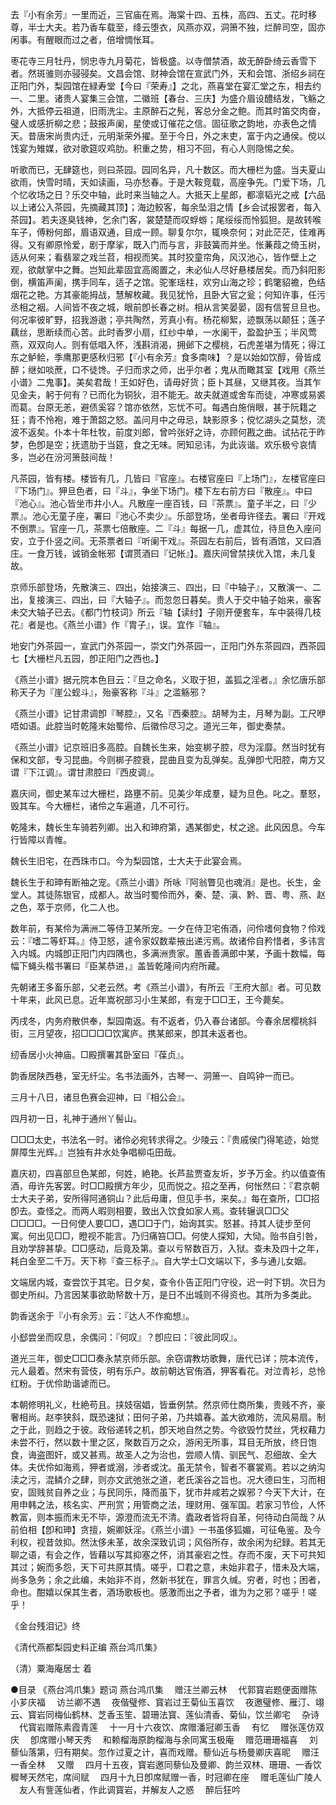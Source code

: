 <!-- { "loadSidebar": true } -->

去『小有余芳』一里而近，三官庙在焉。海棠十四、五株，高四、五丈。花时移尊，半士大夫。若乃香车载至，绛云堕衣，风燕亦双，洞箫不独，烂醉司空，固亦闲事。有醒眼而过之者，倍增惆怅耳。

枣花寺三月牡丹，悯忠寺九月菊花，皆极盛。以寺僧禁酒，故无醉卧绮云香雪下者。然斑骓则亦骎骎矣。文昌会馆、财神会馆在宣武门外，天和会馆、浙绍乡祠在正阳门外，梨园馆在緑寿堂【今曰『荣寿』】之北，燕喜堂在宴汇堂之东，相去约一、二里。诸贵人宴集三会馆，二徽班【春台、三庆】为盛介眉设醴结发，飞觞之外，大抵停云祖道，旧雨洗尘。主原醉石之髡，客总分金之鲍。而其时笛交肉奋，璧人或感折柳之悲；鼓报声阑，星使或订催花之信。固征歌之韵地，亦表色之情天。昔唐宋尚贵内迁，元明渐荣外擢。至于今日，外之末吏，富于内之通侯。傥以饯宴为雉媒，欲对歌筵叹鸡肋。积重之势，相习不回，有心人则隐惕之矣。

听歌而已，无肆筵也，则曰茶园。园同名异，凡十数区。而大栅栏为盛。当夫夏山欲雨，快雪时晴，天如读画，马亦愁春。于是大鞍竞载，高座争先。门爱下场，几个忆收场之日？乐交中轴，此时来当轴之人。大抵天上星郎，都凛韬光之戒【六品以上诸公入茶园，先摘藏其顶】；海边鲛客，每余坠泪之情【乡会试报罢者，每入茶园】。若夫逐臭钱神，乞余门客，裳楚楚而叹蜉蝣；尾绥绥而怜狐狚。是故转喉车子，傅粉何郎，眉语双通，目成一顾。聊复尔尔，辄唤奈何；对此茫茫，佳难再得。又有卿原怜爱，剧于摩挲，既入门而与言，非鼓簧而并坐。怅蒹葭之倚玉树，适从何来；看翡翠之戏兰苕，相视而笑。其时狡童帘角，风汉池心，皆作壁上之观，欲献掌中之舞。岂知此辈固宜高阁置之，未必仙人尽好悬楼居矣。而乃斜阳影倒，横笛声阑，携手同车，适子之馆。驼峯瑶柱，欢穷山海之珍；鹤氅貂襜，色结烟花之艳。方其豪能拇战，慧解枚藏。我见犹怜，且卧大官之瓮；何知许事，任污丞相之裀。人间皆不夜之城，眼前卽长春之树。相从言笑晏晏，固有信誓旦旦也。何况率彼旷野，招我游遨；亭共陶然，芳真小有。杨花柳絮，迹飘荡以颠狂；莲子藕丝，思断续而心苦。此时香罗小扇，红纱中单，一水阑干，盈盈护玉；半风莺燕，双双向人。则有低唱入怀，浅斟消渴，拥邺下之樱桃，石虎差堪为情死；得江东之鲈鲙，季鹰那更感秋归邪【『小有余芳』食多南味】？是以始如饮醇，骨皆成醉；继如啖蔗，口不徒馋。子归而求之师，出乎尔者；鬼从而瞰其室【戏用《燕兰小谱》二鬼事】。美矣君哉！王如好色，请毋好货；臣卜其昼，又继其夜。当其乍见金夫，躬于何有？已而化为铜狄，泪不能无。故夫就道或舍车而徒，冲寒或易裘而葛。台原无恙，避债奚容？馆亦依然，忘忧不可。每遇白施俏眼，甚于阮籍之狂；青不怜袍，难于萧韶之怒。盖问月中之毋忌，缺影原多；傥忆湖头之莫愁，流波不返矣。仆本十年杜牧，前度刘郎，曾吟张好之诗，亦顾何戡之曲。试拈花于昨梦，色卽是空；抚遗肋于当筵，食之无味。罔知忌讳，为此诙谐。欢乐极兮哀情多，岂必在汾河箫鼓间哉！

凡茶园，皆有楼。楼皆有几，几皆曰『官座』。右楼官座曰『上场门』，左楼官座曰『下场门』。狎旦色者，曰『斗』，争坐下场门。楼下左右前方曰『散座』。中曰『池心』。池心皆坐市井小人。凡散座一座百钱，曰『茶票』。童子半之，曰『少票』。池心无童子座，署曰『池心不卖少』。乐部登场，坐者毋许径去。署曰『开戏不倒票』。官座一几，茶票七倍散座。二『斗』每据一几，虚其位，待旦色入座问安，立于仆竖之间。无茶票者曰『听阑干戏』。茶园左右前后，皆有酒馆，又曰酒庄。一食万钱，诚销金帐邪【谓贳酒曰『记帐』】。嘉庆间曾禁挟优入馆，未几复故。

京师乐部登场，先散演三、四出，始接演三、四出，曰『中轴子』，又散演一、二出，复接演三、四出，曰『大轴子』。而忽忽日暮矣。贵人于交中轴子始来，豪客未交大轴子已去。《都门竹枝词》所云『轴【读纣】子刚开便套车，车中装得几枝花』者是也。《燕兰小谱》作『胄子』，误。宜作『轴』。

地安门外茶园一，宣武门外茶园一，崇文门外茶园一，正阳门外东茶园四，西茶园七【大栅栏凡五园，卽正阳门之西也。】

《燕兰小谱》据元院本色目云：『旦之命名，义取于狚，盖狐之淫者。』余忆唐乐部称天子为『崖公蚬斗』，殆豪客称『斗』之滥觞邪？

《燕兰小谱》记甘肃调卽『琴腔』，又名『西秦腔』。胡琴为主，月琴为副。工尺咿唔如语。此腔当时乾隆末始蜀伶、后徽伶尽习之。道光三年，御史奏禁。

《燕兰小谱》记京班旧多高腔。自魏长生来，始变梆子腔，尽为淫靡。然当时犹有保和文部，专习昆曲。今则梆子腔衰，昆曲且变为乱弹矣。乱弹卽弋阳腔，南方又谓『下江调』。谓甘肃腔曰『西皮调』。

嘉庆间，御史某车过大栅栏，路壅不前。见美少年成羣，疑为旦色。叱之。羣怒，毁其车。今大栅栏，诸伶之车遍道，几不可行。

乾隆末，魏长生车骑若列卿。出入和珅府第，遇某御史，杖之途。此风因息。今车行皆障以青帷。

魏长生旧宅，在西珠市口。今为梨园馆，士大夫于此宴会焉。

魏长生于和珅有断袖之宠。《燕兰小谱》所咏『阿翁瞥见也魂消』是也。长生，金堂人。其徒陈银官，成都人。故当时蜀伶而外，秦、楚、滇、黔、晋、粤、燕、赵之色，萃于京师，化二人也。

数年前，有某伶为满洲二等侍卫某所宠。一夕在侍卫宅侑酒，问伶嗜何食物？伶戏云：『嗜二等虾耳。』侍卫怒，遽令家奴数辈掖出递污焉。故诸伶自矜惜者，多讳言入内城。内城卽正阳门内四隅也，多满洲贵家。蕙香善满郎中某，予画十数幅，每幅下蝇头楷书署曰『臣某恭进，』盖皆乾隆间内府所藏。

先朝诸王多畜乐部，父老云然。考《燕兰小谱》，有所云『王府大部』者。可见数十年来，此风已息。近年嵩祝部习小生某郎，有宠于□□王，王今薨矣。

丙戌冬，内务府散供奉，梨园南返。有不返者，仍入春台诸部。今春余居樱桃斜街，三月望夜，招□□□□饮寓庐。携某郎来，卽其未返者也。

纫香居小火神庙。□殿撰署其卧室曰『葆贞』。

韵香居陕西巷，室无纤尘。名书法画外，古琴一、洞箫一、自鸣钟一而已。

三月十八日，诸旦色赛会迎神，曰『相公会』。

四月初一日，礼神于通州丫髻山。

□□□太史，书法名一时。诸伶必宛转求得之。少陵云：『贵戚侯门得笔迹，始觉屏障生光辉。』岂独有井水处争唱柳屯田哉。

嘉庆初，四喜部旦色某郎，何姓，絶艳。长芦盐贾查友圻，岁予万金。约以值查侑酒，毋许先客罢。时□□殿撰方年少，见而悦之。招之至再，何怅然曰：『君京朝士大夫子弟，安所得阿通铜山？此后毋庸，但见手书，来矣。』每在查所，□□招卽去。查怪之。而两人暇则相要，致出入饮食如家人焉。查转辗讽□□父□□□□。一日何使人要□□，遇□□于门，始询其实。怒甚。持其人徒步至何寓。何出见□□，瞪视不能言。乃归痛笞□□。何使人探知，大恸。贻书自引咎，且劝学辞甚挚。□□感动，后竟及第。查以亏帑数百万，入狱。查未及四十之年，耗白金至二千万。天下称『查三标子』。自大学士□文端以下，多与通儿女姻。

文端居内城，查尝饮于其宅。日夕矣，查令仆告正阳门守役，迟一时下钥。次日为御史所纠。乃言因某事欲助帑数十万，是日不出城则不得资也。其所为多类此。

韵香送余于『小有余芳』云：『达人不作痴想』。

小郄尝坐而叹息，余偶问：『何叹』？卽应曰：『彼此同叹』。

道光三年，御史□□□奏永禁京师乐部。余窃谓教坊歌舞，唐代已详；院本流传，元人最着。然宋有营伎，明有乐户。故前朝达官侑酒，狎客看花。对泣青衫，总怜红粉。于优伶助谐谑而已。

本朝修明礼义，杜絶苟且。挟妓宿娼，皆垂例禁。然京师仕商所集，贵贱不齐，豪奢相尚。赵李狭斜，既恐速狱；田何子弟，乃共嬉春。盖大欲难防，流风易扇。制之于此，则趋之于彼。政俗递转之机，卽天地自然之势。今欲毁竹焚丝，凭权藉力未尝不行，然以数十里之区，聚数百万之众，游闲无所事，耳目无所放，终日饱食，诲盗图奸，或又甚焉。故圣人之为治也，尝顺人情、驯民气、忍细故、全大体。夫优伶如海焉，狎者或溺，涉者或沈。虽无禁令，智者不褰裳焉。若以之纳沟渎之污，混鳞介之肆，则亦文武弛张之道，老氏溪谷之旨也。况大德曰生，习而相安，固贱贫自养之业；与民同乐，降而虽下，犹市井咸若之娱邪？今天下大计，在用申韩之法，核名实、严刑赏；用管商之法，理财用、强军国。若家习节俭，人怀教富，则本振而末无不毕，源澄而流无不清。蠹政者皆将自革，何待动白简哉？从前伯相【卽和珅】贪擅，婉卿妖淫。《燕兰小谱》一书虽侈狐媚，可征龟鉴。及今利权，视昔敛抑。然汰侈未革，故余深致讥词；风俗所存，故余闲为纪録。若其无聊之语，有会之作，皆藉以写其抑塞之怀，消其豪宕之性。存而不废，天下可共知其过；婉而多怨，天下可共原其情。嗟乎，□君之意，未始非君子，惜未及大端，尚多急务；余之此编，未始非不肖，然新书犹在，罪言久缄。穷者，时也；困者，命也。酣嬉以保其生者，酒场歌板也。感激而出之予者，谁为为之邪？嗟乎！嗟乎！

《金台残泪记》终

《清代燕都梨园史料正编 燕台鸿爪集》

（清）粟海庵居士 着



●目录
《燕台鸿爪集》题词
燕台鸿爪集
　赠汪兰卿云林
　代郭寳岩题便面赠陈小芗庆福
　访兰卿不遇
　夜偕璧修、寳岩过王菊仙玉喜饮
　夜邀璧修、雁汀、翊云、寳岩同梅仙鹤林、芝香玉笙、碧珊法寳、莲仙清香、菊仙，饮兰卿宅
　杂诗
　代寳岩赠陈素霞青莲
　十一月十六夜饮、席赠潘冠卿玉香
　有忆
　赠张莲仿双庆
　卽席赠小琴天秀
　和赖榴海原韵榴海与余同寓玉极庵
　赠范珊珊福喜
　刘藜仙落第，归有期矣。忽作过夏之计，喜而戏赠。藜仙近与杨曼卿庆喜昵
　赠汪一香全林
　又赠
　四月十五夜，寳岩邀同藜仙及曼卿、韵兰双林、珊珊、一香饮穉琴天然宅，席间赋
　四月十九日卽席赋赠一香，时冠卿在座
　赠毛莲仙广陵人
　友人有訾莲仙者，作此调寳岩，并解友人之惑
　醉后狂吟
